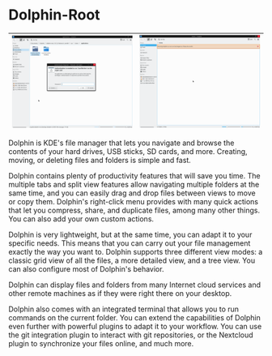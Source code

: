 # Dolphin-Root

| ![enter image description here](https://raw.githubusercontent.com/titenko/Dolphin-Root/master/Screenshots/Screenshot_1.png) |  ![enter image description here](https://raw.githubusercontent.com/titenko/Dolphin-Root/master/Screenshots/Screenshot_2.png)|
|--|--|

Dolphin is KDE's file manager that lets you navigate and browse the contents of your hard drives, USB sticks, SD cards, and more. Creating, moving, or deleting files and folders is simple and fast.

Dolphin contains plenty of productivity features that will save you time. The multiple tabs and split view features allow navigating multiple folders at the same time, and you can easily drag and drop files between views to move or copy them. Dolphin's right-click menu provides with many quick actions that let you compress, share, and duplicate files, among many other things. You can also add your own custom actions.

Dolphin is very lightweight, but at the same time, you can adapt it to your specific needs. This means that you can carry out your file management exactly the way you want to. Dolphin supports three different view modes: a classic grid view of all the files, a more detailed view, and a tree view. You can also configure most of Dolphin's behavior.

Dolphin can display files and folders from many Internet cloud services and other remote machines as if they were right there on your desktop.

Dolphin also comes with an integrated terminal that allows you to run commands on the current folder. You can extend the capabilities of Dolphin even further with powerful plugins to adapt it to your workflow. You can use the git integration plugin to interact with git repositories, or the Nextcloud plugin to synchronize your files online, and much more.

